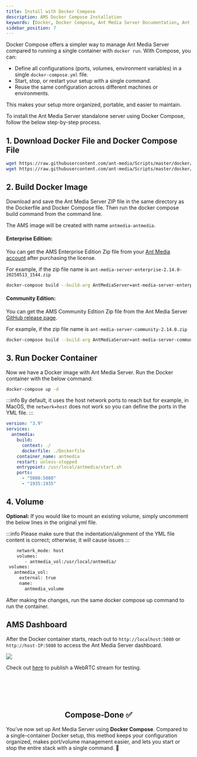 ```yaml
---
title: Install with Docker Compose
description: AMS Docker Compose Installation
keywords: [Docker, Docker Compose, Ant Media Server Documentation, Ant Media Server Tutorials]
sidebar_position: 7
---
```


Docker Compose offers a simpler way to manage Ant Media Server compared to running a single container with `docker run`. With Compose, you can:

- Define all configurations (ports, volumes, environment variables) in a single `docker-compose.yml` file.  
- Start, stop, or restart your setup with a single command.  
- Reuse the same configuration across different machines or environments.  

This makes your setup more organized, portable, and easier to maintain.


To install the Ant Media Server standalone server using Docker Compose, follow the below step-by-step process.

## 1. Download Docker File and Docker Compose File

```bash
wget https://raw.githubusercontent.com/ant-media/Scripts/master/docker/docker-compose.yml
wget https://raw.githubusercontent.com/ant-media/Scripts/master/docker/Dockerfile_Process -O Dockerfile
```

## 2. Build Docker Image

Download and save the Ant Media Server ZIP file in the same directory as the Dockerfile and Docker Compose file. Then run the docker compose build command from the command line.

The AMS image will be created with name `antmedia-antmedia`.

#### Enterprise Edition:

You can get the AMS Enterprise Edition Zip file from your [Ant Media account](https://antmedia.io) after purchasing the license.

For example, if the zip file name is `ant-media-server-enterprise-2.14.0-20250513_1544.zip`

```bash
docker-compose build --build-arg AntMediaServer=ant-media-server-enterprise-2.14.0-20250513_1544.zip
```

#### Community Edition:

You can get the AMS Community Edition Zip file from the Ant Media Server [GitHub release page](https://github.com/ant-media/Ant-Media-Server/releases).

For example, if the zip file name is `ant-media-server-community-2.14.0.zip`

```bash
docker-compose build --build-arg AntMediaServer=ant-media-server-community-2.14.0.zip
```
    
## 3. Run Docker Container

Now we have a Docker image with Ant Media Server. Run the Docker container with the below command:

```bash
docker-compose up -d
```

:::info
By default, it uses the host network ports to reach but for example, in MacOS, the⁣ `network=host` does not work so you can define the ports in the YML file.
:::

```yml
version: "3.9"
services:
  antmedia:
    build: 
      context: ./
      dockerfile: ./Dockerfile
    container_name: antmedia
    restart: unless-stopped
    entrypoint: /usr/local/antmedia/start.sh
    ports:
      - "5080:5080"
      - "1935:1935"
```

## 4. Volume

**Optional:** If you would like to mount an existing volume, simply uncomment the below lines in the original yml file.

:::info
Please make sure that the indentation/alignment of the YML file content is correct; otherwise, it will cause issues
:::

```bash
    network_mode: host
    volumes:
       - antmedia_vol:/usr/local/antmedia/
 volumes:
   antmedia_vol:
     external: true
     name:
       antmedia_volume
```

After making the changes, run the same docker compose up command to run the container.

## AMS Dashboard

After the Docker container starts, reach out to `http://localhost:5080` or `http://host-IP:5080` to access the Ant Media Server dashboard.

![](@site/static/img/docker-installation.webp)

Check out [here](https://antmedia.io/docs/guides/publish-live-stream/webrtc/) to publish a WebRTC stream for testing.

<br /><br />
---

<div align="center">
<h2> Compose‑Done ✅ </h2>
</div>

You’ve now set up Ant Media Server using **Docker Compose**. Compared to a single-container Docker setup, this method keeps your configuration organized, makes port/volume management easier, and lets you start or stop the entire stack with a single command. 🚀

